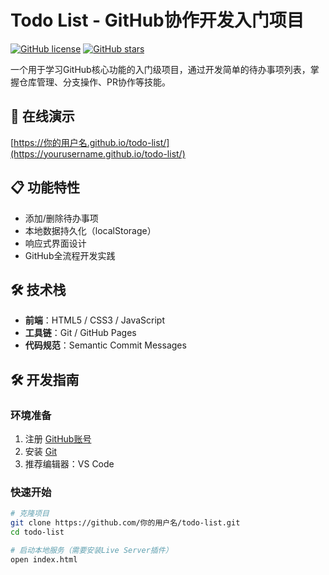 # Todo List - GitHub协作开发入门项目

[![GitHub license](https://img.shields.io/github/license/你的用户名/todo-list)](https://github.com/你的用户名/todo-list)
[![GitHub stars](https://img.shields.io/github/stars/你的用户名/todo-list)](https://github.com/你的用户名/todo-list/stargazers)

一个用于学习GitHub核心功能的入门级项目，通过开发简单的待办事项列表，掌握仓库管理、分支操作、PR协作等技能。

## 🚀 在线演示
[https://你的用户名.github.io/todo-list/](https://yourusername.github.io/todo-list/)

## 📋 功能特性
- 添加/删除待办事项
- 本地数据持久化（localStorage）
- 响应式界面设计
- GitHub全流程开发实践

## 🛠️ 技术栈
- **前端**：HTML5 / CSS3 / JavaScript
- **工具链**：Git / GitHub Pages
- **代码规范**：Semantic Commit Messages

## 🛠️ 开发指南

### 环境准备
1. 注册 [GitHub账号](https://github.com)
2. 安装 [Git](https://git-scm.com/)
3. 推荐编辑器：VS Code

### 快速开始
```bash
# 克隆项目
git clone https://github.com/你的用户名/todo-list.git
cd todo-list

# 启动本地服务（需要安装Live Server插件）
open index.html
